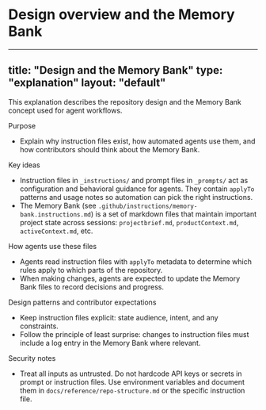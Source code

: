 # Design overview and the Memory Bank
---
title: "Design and the Memory Bank"
type: "explanation"
layout: "default"
---

This explanation describes the repository design and the Memory Bank concept used for agent workflows.

Purpose
- Explain why instruction files exist, how automated agents use them, and how contributors should think about the Memory Bank.

Key ideas

- Instruction files in `_instructions/` and prompt files in `_prompts/` act as configuration and behavioral guidance for agents. They contain `applyTo` patterns and usage notes so automation can pick the right instructions.
- The Memory Bank (see `.github/instructions/memory-bank.instructions.md`) is a set of markdown files that maintain important project state across sessions: `projectbrief.md`, `productContext.md`, `activeContext.md`, etc.

How agents use these files
- Agents read instruction files with `applyTo` metadata to determine which rules apply to which parts of the repository.
- When making changes, agents are expected to update the Memory Bank files to record decisions and progress.

Design patterns and contributor expectations
- Keep instruction files explicit: state audience, intent, and any constraints.
- Follow the principle of least surprise: changes to instruction files must include a log entry in the Memory Bank where relevant.

Security notes
- Treat all inputs as untrusted. Do not hardcode API keys or secrets in prompt or instruction files. Use environment variables and document them in `docs/reference/repo-structure.md` or the specific instruction file.
